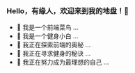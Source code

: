 ### Hello，有缘人，欢迎来到我的地盘！👏

<!--
**ying2gege/ying2gege** is a ✨ _special_ ✨ repository because its `README.md` (this file) appears on your GitHub profile.

Here are some ideas to get you started:

- 🔭 I’m currently working on ...
- 🌱 I’m currently learning ...
- 👯 I’m looking to collaborate on ...
- 🤔 I’m looking for help with ...
- 💬 Ask me about ...
- 📫 How to reach me: ...
- 😄 Pronouns: ...
- ⚡ Fun fact: ...
-->
- 🔭 我是一个前端菜鸟 ...
- 🌱 我是一个健身小白 ...
- 👯 我正在探索前端的奥秘 ...
- 🤔 我正在寻求健身的秘诀 ...
- 💬 我正在努力成为最理想的自己 ...
